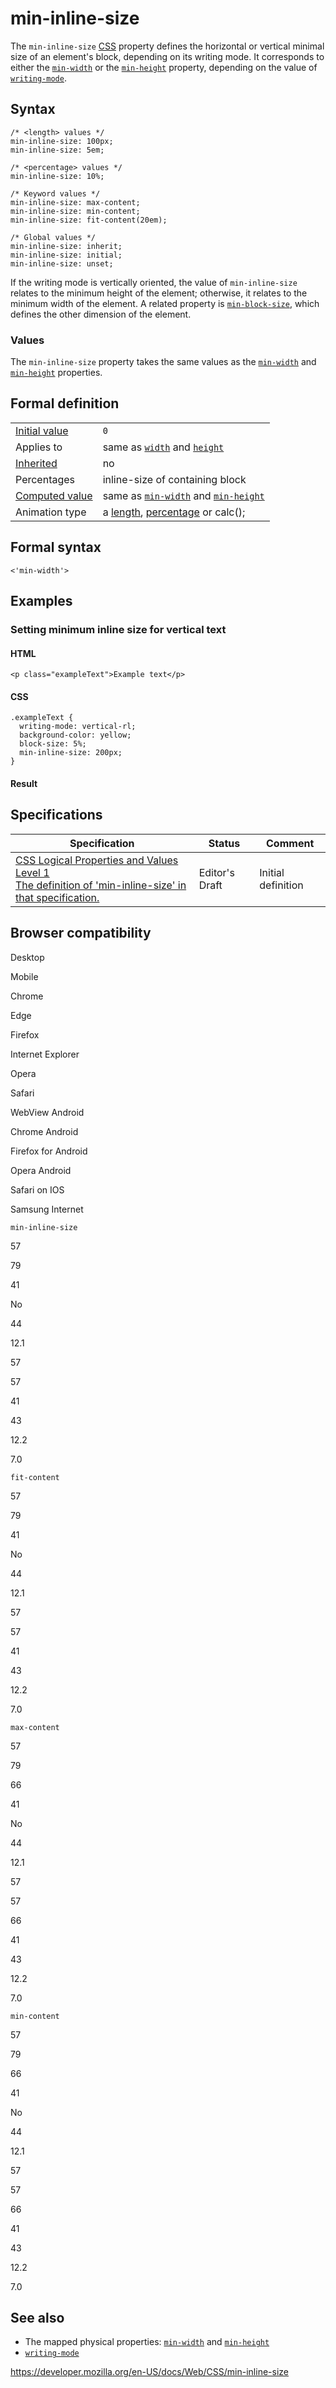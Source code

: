 # min-inline-size

The `min-inline-size` [CSS](https://developer.mozilla.org/en-US/docs/Web/CSS) property defines the horizontal or vertical minimal size of an element's block, depending on its writing mode. It corresponds to either the [`min-width`](min-width) or the [`min-height`](min-height) property, depending on the value of [`writing-mode`](writing-mode).

## Syntax

    /* <length> values */
    min-inline-size: 100px;
    min-inline-size: 5em;

    /* <percentage> values */
    min-inline-size: 10%;

    /* Keyword values */
    min-inline-size: max-content;
    min-inline-size: min-content;
    min-inline-size: fit-content(20em);

    /* Global values */
    min-inline-size: inherit;
    min-inline-size: initial;
    min-inline-size: unset;

If the writing mode is vertically oriented, the value of `min-inline-size` relates to the minimum height of the element; otherwise, it relates to the minimum width of the element. A related property is [`min-block-size`](min-block-size), which defines the other dimension of the element.

### Values

The `min-inline-size` property takes the same values as the [`min-width`](min-width) and [`min-height`](min-height) properties.

## Formal definition

<table><tbody><tr class="odd"><td><a href="initial_value">Initial value</a></td><td><code>0</code></td></tr><tr class="even"><td>Applies to</td><td>same as <a href="width"><code>width</code></a> and <a href="height"><code>height</code></a></td></tr><tr class="odd"><td><a href="inheritance">Inherited</a></td><td>no</td></tr><tr class="even"><td>Percentages</td><td>inline-size of containing block</td></tr><tr class="odd"><td><a href="computed_value">Computed value</a></td><td>same as <a href="min-width"><code>min-width</code></a> and <a href="min-height"><code>min-height</code></a></td></tr><tr class="even"><td>Animation type</td><td>a <a href="length#interpolation">length</a>, <a href="percentage#interpolation">percentage</a> or calc();</td></tr></tbody></table>

## Formal syntax

    <'min-width'>

## Examples

### Setting minimum inline size for vertical text

#### HTML

    <p class="exampleText">Example text</p>

#### CSS

    .exampleText {
      writing-mode: vertical-rl;
      background-color: yellow;
      block-size: 5%;
      min-inline-size: 200px;
    }

#### Result

## Specifications

<table><thead><tr class="header"><th>Specification</th><th>Status</th><th>Comment</th></tr></thead><tbody><tr class="odd"><td><a href="https://drafts.csswg.org/css-logical/#propdef-min-inline-size">CSS Logical Properties and Values Level 1<br />
<span class="small">The definition of 'min-inline-size' in that specification.</span></a></td><td><span class="spec-ed">Editor's Draft</span></td><td>Initial definition</td></tr></tbody></table>

## Browser compatibility

Desktop

Mobile

Chrome

Edge

Firefox

Internet Explorer

Opera

Safari

WebView Android

Chrome Android

Firefox for Android

Opera Android

Safari on IOS

Samsung Internet

`min-inline-size`

57

79

41

No

44

12.1

57

57

41

43

12.2

7.0

`fit-content`

57

79

41

No

44

12.1

57

57

41

43

12.2

7.0

`max-content`

57

79

66

41

No

44

12.1

57

57

66

41

43

12.2

7.0

`min-content`

57

79

66

41

No

44

12.1

57

57

66

41

43

12.2

7.0

## See also

- The mapped physical properties: [`min-width`](min-width) and [`min-height`](min-height)
- [`writing-mode`](writing-mode)

<a href="https://developer.mozilla.org/en-US/docs/Web/CSS/min-inline-size" class="_attribution-link">https://developer.mozilla.org/en-US/docs/Web/CSS/min-inline-size</a>
